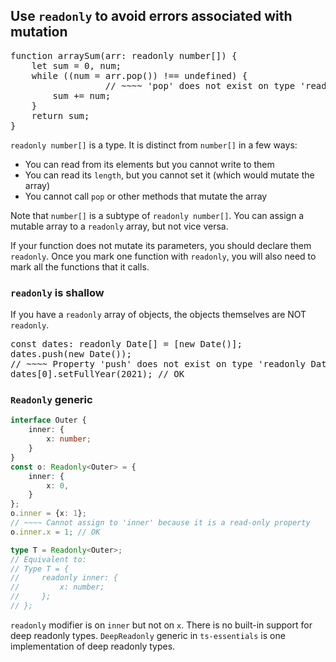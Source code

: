 ## Use `readonly` to avoid errors associated with mutation
<pre>
function arraySum(arr: readonly number[]) {
    let sum = 0, num;
    while ((num = arr.pop()) !== undefined) {
                  // ~~~~ 'pop' does not exist on type 'readonly number[]'
        sum += num;
    }
    return sum;
}
</pre>

`readonly number[]` is a type. It is distinct from `number[]` in a few ways:
* You can read from its elements but you cannot write to them
* You can read its `length`, but you cannot set it (which would mutate the array)
* You cannot call `pop` or other methods that mutate the array

Note that `number[]` is a subtype of `readonly number[]`. You can assign a mutable array to a `readonly` array, but not vice versa.

If your function does not mutate its parameters, you should declare them `readonly`. Once you mark one function with `readonly`, you will also need to mark all the functions that it calls.

### `readonly` is shallow
If you have a `readonly` array of objects, the objects themselves are NOT `readonly`.

<pre>
const dates: readonly Date[] = [new Date()];
dates.push(new Date());
// ~~~~ Property 'push' does not exist on type 'readonly Date[]'
dates[0].setFullYear(2021); // OK
</pre>

### `Readonly` generic
```typescript
interface Outer {
    inner: {
        x: number;
    }
}
const o: Readonly<Outer> = {
    inner: {
        x: 0,
    }
};
o.inner = {x: 1};
// ~~~~ Cannot assign to 'inner' because it is a read-only property
o.inner.x = 1; // OK
```

```typescript
type T = Readonly<Outer>;
// Equivalent to:
// Type T = {
//     readonly inner: {
//         x: number;
//     };
// };
```

`readonly` modifier is on `inner` but not on `x`. There is no built-in support for deep readonly types. `DeepReadonly` generic in `ts-essentials` is one implementation of deep readonly types.

